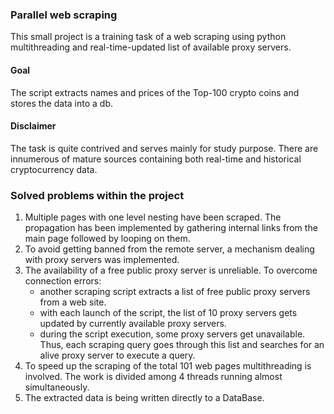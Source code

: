 ### Parallel web scraping
This small project is a training task of a web scraping using python multithreading and real-time-updated list of available proxy servers.

#### Goal
The script extracts names and prices of the Top-100 crypto coins and stores the data into a db. 

#### Disclaimer
The task is quite contrived and serves mainly for study purpose. There are innumerous of mature sources containing both real-time and historical cryptocurrency data.

### Solved problems within the project
1. Multiple pages with one level nesting have been scraped. The propagation has been implemented by gathering internal links from the main page followed by looping on them.
2. To avoid getting banned from the remote server, a mechanism dealing with proxy servers was implemented.
3. The availability of a free public proxy server is unreliable. To overcome connection errors:
    - another scraping script extracts a list of free public proxy servers from a web site.
    - with each launch of the script, the list of 10 proxy servers gets updated by currently available proxy servers.
    - during the script execution, some proxy servers get unavailable. Thus, each scraping query goes through this list and searches for an alive proxy server to execute a query.
4. To speed up the scraping of the total 101 web pages multithreading is involved. The work is divided among 4 threads running almost simultaneously.
5. The extracted data is being written directly to a DataBase.

